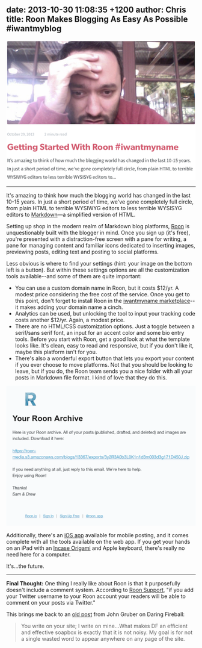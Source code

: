 date: 2013-10-30 11:08:35 +1200
author: Chris
title: Roon Makes Blogging As Easy As Possible #iwantmyblog
----

![Roon Top](/media/2013-10-30-Screen_Shot_2013-10-29_at_13.39.27.png)

***

<!-- excerpt -->

It's amazing to think how much the blogging world has changed in the last 10-15 years. In just a short period of time, we've gone completely full circle, from plain HTML to terrible WYSIWYG editors to less terrible WYSISYG editors to [Markdown](http://daringfireball.net/projects/markdown/)—a simplified version of HTML.

Setting up shop in the modern realm of Markdown blog platforms, [Roon](https://roon.io/) is unquestionably built with the blogger in mind. Once you sign up (it's free), you're presented with a distraction-free screen with a pane for writing, a pane for managing content and familiar icons dedicated to inserting images, previewing posts, editing text and posting to social platforms. 

Less obvious is where to find your settings (hint: your image on the bottom left is a button). But within these settings options are all the customization tools available--and some of them are quite important:

<!-- /excerpt -->

+ You can use a custom domain name in Roon, but it costs $12/yr. A modest price considering the free cost of the service. Once you get to this point, don't forget to install Roon in the [iwantmyname marketplace](https://iwantmyname.com/services/blog-hosting/)--it makes adding your domain name a cinch.
+ Analytics can be used, but unlocking the tool to input your tracking code costs another $12/yr. Again, a modest price.
+ There are no HTML/CSS customization options. Just a toggle between a serif/sans serif font, an input for an accent color and some bio entry tools. Before you start with Roon, get a good look at what the template looks like. It's clean, easy to read and responsive, but if you don't like it, maybe this platform isn't for you.
+ There's also a wonderful export button that lets you export your content if you ever choose to move platforms. Not that you should be looking to leave, but if you do, the Roon team sends you a nice folder with all your posts in Markdown file format. I kind of love that they do this.

![Screen Shot 2013-10-29 at 14,07,56](/media/2013-10-30-giant.png)

Additionally, there's an [iOS app](https://itunes.apple.com/app/id634949849) available for mobile posting, and it comes complete with all the tools available on the web app. If you get your hands on an iPad with an [Incase Origami](http://goincase.com/shop/incase-origami-workstation-for-ipad-2) and Apple keyboard, there's really no need here for a computer.

It's...the future.

***

**Final Thought:** One thing I really like about Roon is that it purposefully doesn't include a comment system. According to [Roon Support](https://roon.io/support/), "if you add your Twitter username to your Roon account your readers will be able to comment on your posts via Twitter."

This brings me back to an [old post](http://daringfireball.net/2010/06/whats_fair) from John Gruber on Daring Fireball:

> You write on your site; I write on mine...What makes DF an efficient and effective soapbox is exactly that it is not noisy. My goal is for not a single wasted word to appear anywhere on any page of the site.
